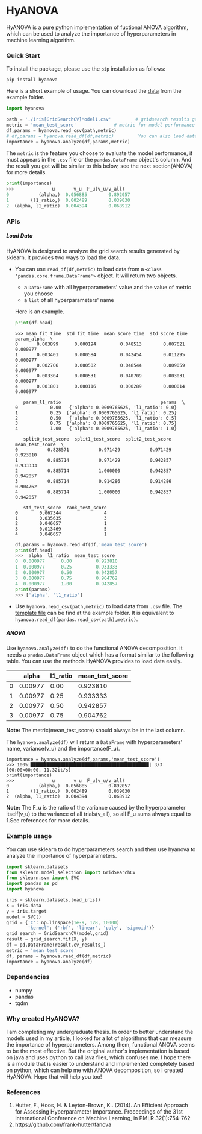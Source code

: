 # HyANOVA

HyANOVA is a pure python implementation of fuctional ANOVA algorithm, which can be used to analyze the importance of hyperparameters in machine learning algorithm.

### Quick Start

To install the package, please use the `pip` installation as follows:

```shell
pip install hyanova
```

Here is a short example of usage. You can download the [data](./examples/iris[GridSearchCV]Model1.csv) from the example folder.

```python
import hyanova

path = './iris[GridSearchCV]Model1.csv' 		# gridsearch results generated by sklearn
metric = 'mean_test_score' 				# metric for model performance
df,params = hyanova.read_csv(path,metric)
# df,params = hyanova.read_df(df,metric)		 You can also load data from pd.DataFrame
importance = hyanova.analyze(df,params,metric)
```

The `metric` is the feature you choose to evaluate the model performance, it must appears in the `.csv` file or the `pandas.DataFrame` object's column. And the result you got will be similar to this below, see the next section(ANOVA) for more details.

```python
print(importance)
>>>              u       v_u  F_u(v_u/v_all)
0           (alpha,)  0.056885        0.892057
1        (l1_ratio,)  0.002489        0.039030
2  (alpha, l1_ratio)  0.004394        0.068912
```



### APIs

##### Load Data

HyANOVA is designed to analyze the grid search results generated by sklearn. It provides two ways to load the data. 

- You can use `read_df(df,metric)` to load data from a `<class 'pandas.core.frame.DataFrame'>` object. It will return two objects.

  - a `DataFrame` with all hyperparameters' value and the value of metric you choose
  - a `list` of all hyperparameters' name

  Here is an example.

  ```python
  print(df.head)
  ```

  ```shell
  >>> mean_fit_time  std_fit_time  mean_score_time  std_score_time  param_alpha  \
  0       0.003899      0.000194         0.048513        0.007621     0.000977   
  1       0.003401      0.000584         0.042454        0.011295     0.000977   
  2       0.002706      0.000502         0.048544        0.009059     0.000977   
  3       0.003304      0.000531         0.040709        0.003031     0.000977   
  4       0.001801      0.000116         0.000289        0.000014     0.000977   
  
     param_l1_ratio                                     params  \
  0            0.00   {'alpha': 0.0009765625, 'l1_ratio': 0.0}   
  1            0.25  {'alpha': 0.0009765625, 'l1_ratio': 0.25}   
  2            0.50   {'alpha': 0.0009765625, 'l1_ratio': 0.5}   
  3            0.75  {'alpha': 0.0009765625, 'l1_ratio': 0.75}   
  4            1.00   {'alpha': 0.0009765625, 'l1_ratio': 1.0}   
  
     split0_test_score  split1_test_score  split2_test_score  mean_test_score  \
  0           0.828571           0.971429           0.971429         0.923810   
  1           0.885714           0.971429           0.942857         0.933333   
  2           0.885714           1.000000           0.942857         0.942857   
  3           0.885714           0.914286           0.914286         0.904762   
  4           0.885714           1.000000           0.942857         0.942857   
  
     std_test_score  rank_test_score  
  0        0.067344                4  
  1        0.035635                3  
  2        0.046657                1  
  3        0.013469                5  
  4        0.046657                1  
  ```

  ```python
  df,params = hyanova.read_df(df,'mean_test_score')
  print(df.head)
  >>>  alpha  l1_ratio  mean_test_score
  0  0.000977      0.00         0.923810
  1  0.000977      0.25         0.933333
  2  0.000977      0.50         0.942857
  3  0.000977      0.75         0.904762
  4  0.000977      1.00         0.942857
  print(params)
  >>> ['alpha', 'l1_ratio']
  ```

- Use `hyanova.read_csv(path,metric)` to load data from `.csv` file. The [template file](./examples/iris[GridSearchCV]Model1.csv)  can be find at the example folder. It is equivalent to `hyanova.read_df(pandas.read_csv(path),metric)`.

##### ANOVA

Use `hyanova.analyze(df)` to do the functional ANOVA decomposition. It needs a `pnadas.DataFrame` object which has a format similar to the following table. You can use the methods HyANOVA provides to load data easily.

|      | alpha   | l1_ratio | mean_test_score |
| ---- | ------- | -------- | --------------- |
| 0    | 0.00977 | 0.00     | 0.923810        |
| 1    | 0.00977 | 0.25     | 0.933333        |
| 2    | 0.00977 | 0.50     | 0.942857        |
| 3    | 0.00977 | 0.75     | 0.904762        |

**Note:** The metric(mean_test_score) should always be in the last column.

The `hyanova.analyze(df)` will return a `DataFrame` with hyperparameters' name, variance(v_u) and the importance(F_u).

 ```shell
importance = hyanova.analyze(df,params,'mean_test_score')
>>> 100%|████████████████████████████████████████████| 3/3 [00:00<00:00, 11.32it/s]
print(importance)
>>>              u       v_u  F_u(v_u/v_all)
0           (alpha,)  0.056885        0.892057
1        (l1_ratio,)  0.002489        0.039030
2  (alpha, l1_ratio)  0.004394        0.068912
 ```

**Note:** The F_u is the ratio of the variance caused by the hyperparameter itself(v_u) to the variance of all trials(v_all), so all F_u sums always equal to 1.See references for more details.

### Example usage

You can use sklearn to do hyperparameters search and then use hyanova to analyze the importance of hyperparameters.

```python
import sklearn.datasets
from sklearn.model_selection import GridSearchCV
from sklearn.svm import SVC
import pandas as pd
import hyanova

iris = sklearn.datasets.load_iris()
X = iris.data
y = iris.target
model = SVC()
grid = {'C': np.linspace(1e-9, 128, 10000)
		'kernel': ('rbf', 'linear', 'poly', 'sigmoid')}
grid_search = GridSearchCV(model,grid)
result = grid_search.fit(X, y)
df = pd.DataFrame(result.cv_results_)
metric = 'mean_test_score'
df, params = hyanova.read_df(df,metric)
importance = hyanova.analyze(df)
```

### Dependencies

- numpy
- pandas
- tqdm

### Why created HyANOVA?

I am completing my undergraduate thesis. In order to better understand the models used in my article, I looked for a lot of algorithms that can measure the importance of hyperparameters. Among them, functional ANOVA seems to be the most effective. But the original author's implementation is based on java and uses python to call java files, which confuses me. I hope there is a module that is easier to understand and implemented completely based on python, which can help me with ANOVA decomposition, so I created HyANOVA. Hope that will help you too!

### References

1. Hutter, F., Hoos, H. & Leyton-Brown, K.. (2014). An Efficient Approach for Assessing Hyperparameter Importance. Proceedings of the 31st International Conference on Machine Learning, in PMLR 32(1):754-762
2. https://github.com/frank-hutter/fanova
